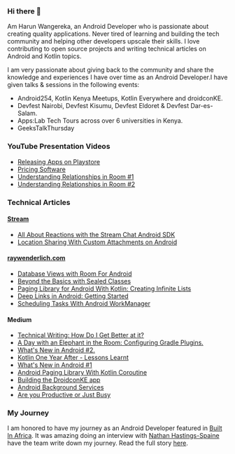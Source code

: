 ### Hi there 👋

Am Harun Wangereka, an Android Developer who is passionate about creating quality applications. Never tired of learning and building the tech community and helping other developers upscale their skills. I love contributing to open source projects and writing technical articles on Android and Kotlin topics.

I am very passionate about giving back to the community and share the knowledge and experiences I have over time as an Android Developer.I have given talks & sessions in the following events:
- Android254, Kotlin Kenya Meetups, Kotlin Everywhere and droidconKE. 
- Devfest Nairobi, Devfest Kisumu, Devfest Eldoret & Devfest Dar-es-Salam.  
- Apps:Lab Tech Tours across over 6 universities in Kenya. 
- GeeksTalkThursday  

### YouTube Presentation Videos

- [Releasing Apps on Playstore](https://youtu.be/ajWQmWxT5kc) 
- [Pricing Software](https://youtu.be/Y0g_2Sx5Olc) 
- [Understanding Relationships in Room #1](https://youtu.be/Ocw-G7Cmp9A) 
- [Understanding Relationships in Room #2](https://youtu.be/MZkGzs7r088) 

### Technical Articles

#### [Stream](https://getstream.io/)
- [All About Reactions with the Stream Chat Android SDK](https://getstream.io/blog/android-sdk-reactions/)
- [Location Sharing With Custom Attachments on Android](https://getstream.io/blog/android-location-sharing/)

#### [raywenderlich.com](https://www.raywenderlich.com/)
- [Database Views with Room For Android](https://www.raywenderlich.com/10194335-database-views-with-room-for-android)
- [Beyond the Basics with Sealed Classes](https://www.raywenderlich.com/7547739-kotlin-and-android-beyond-the-basics-with-sealed-classes)
- [Paging Library for Android With Kotlin: Creating Infinite Lists](https://www.raywenderlich.com/12244218-paging-library-for-android-with-kotlin-creating-infinite-lists)
- [Deep Links in Android: Getting Started](https://www.raywenderlich.com/18330247-deep-links-in-android-getting-started)
- [Scheduling Tasks With Android WorkManager](https://www.raywenderlich.com/20689637-scheduling-tasks-with-android-workmanager)

#### Medium
- [Technical Writing: How Do I Get Better at it?](https://harunwangereka.medium.com/technical-writing-how-do-i-get-better-at-it-4af86aa49a38)
- [A Day with an Elephant in the Room: Configuring Gradle Plugins.](https://medium.com/@harunwangereka/a-day-with-an-elephant-in-the-room-configuring-gradle-plugins-3331b0be64c7) 
- [What's New in Android #2.](https://medium.com/@harunwangereka/whats-new-in-android-2-a-ton-of-updates-ba4f2804890c)  
- [Kotlin One Year After - Lessons Learnt](https://medium.com/@harunwangereka/kotlin-one-year-after-lessons-learnt-1a9f0822f53c) 
- [What's New in Android #1](https://medium.com/@harunwangereka/whats-new-in-android-a-technical-approach-bdb13d0a3ce) 
- [Android Paging Library With Kotlin Coroutine](https://medium.com/@harunwangereka/android-paging-library-with-kotlin-coroutines-b96602e3fae3) 
- [Building the DroidconKE app](https://medium.com/@harunwangereka/building-droidconke-android-app-5f91c406faac) 
- [Android Background Services](https://medium.com/@harunwangereka/android-background-services-b5aac6be3f04) 
- [Are you Productive or Just Busy](https://medium.com/@harunwangereka/are-you-productive-or-just-busy-69abecebf043) 

### My Journey
I am honored to have my journey as an Android Developer featured in [Built In Africa](https://www.builtinafrica.io/). It was amazing doing an interview with [Nathan Hastings-Spaine](https://www.linkedin.com/in/nathanhs/) have the team write down my journey. Read the full story [here](https://www.builtinafrica.io/blog-post/harun-wangereka-appslab).



